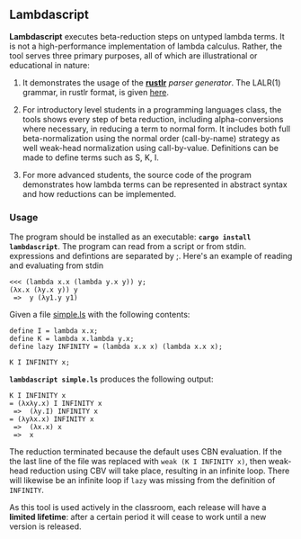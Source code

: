 ## Lambdascript

**Lambdascript** executes beta-reduction steps on untyped lambda
terms.  It is not a high-performance implementation of lambda
calculus. Rather, the tool serves three primary purposes, all of which
are illustrational or educational in nature:

  1. It demonstrates the usage of the **[rustlr](https://docs.rs/rustlr/latest/rustlr/index.html)** *parser generator*.  The LALR(1) grammar, in rustlr format,
  is given [here](https://cs.hofstra.edu/~cscccl/rustlr_project/lambdascript/untyped.grammar).

  2. For introductory level students in a programming languages class, the
  tools shows every step of beta reduction, including alpha-conversions where
  necessary, in reducing a term to normal form.  It includes both full
  beta-normalization using the normal order (call-by-name) strategy as well 
  weak-head normalization using call-by-value.  Definitions can be made to
  define terms such as S, K, I.

  3. For more advanced students, the source code of the program demonstrates
  how lambda terms can be represented in abstract syntax and how
  reductions can be implemented.

### Usage
The program should be installed as an executable: **`cargo install lambdascript`**.  The program can read from a script or from stdin. expressions and defintions are separated by ;.  Here's an example of reading and evaluating from
stdin

```
<<< (lambda x.x (lambda y.x y)) y;
(λx.x (λy.x y)) y
 =>  y (λy1.y y1)
```

Given a file [simple.ls](https://cs.hofstra.edu/~cscccl/rustlr_project/lambdascript/simple.ls) with the following contents:
```
define I = lambda x.x;
define K = lambda x.lambda y.x;
define lazy INFINITY = (lambda x.x x) (lambda x.x x);

K I INFINITY x;
```
**`lambdascript simple.ls`** produces the following output:
```
K I INFINITY x
= (λxλy.x) I INFINITY x
 =>  (λy.I) INFINITY x
= (λyλx.x) INFINITY x
 =>  (λx.x) x
 =>  x
```
The reduction terminated because the default uses CBN evaluation.  If the
the last line of the file was replaced with `weak (K I INFINITY x)`, then
weak-head reduction using CBV will take place, 
resulting in an infinite loop.  There will likewise be an infinite loop if
`lazy` was missing from the definition of `INFINITY`.

As this tool is used actively in the classroom, each release will have
a **limited lifetime**: after a certain period it will cease to work until
a new version is released.